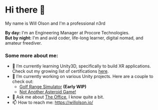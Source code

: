 # Hi there 👋

My name is Will Olson and I'm a professional n3rd

**By day:** I'm an Engineering Manager at Procore Technologies.<br />
**But by night:** I'm and avid coder, life-long learner, digital nomad, and amateur freediver.

### Some more about me:

- 🌱 I’m currently learning Unity3D, specifically to build XR applications. Check out my growing list of certifications [here](https://www.linkedin.com/in/frankolson/details/certifications/).
- 🔭 I’m currently working on various Unity projects. Here are a couple to check out:
  - [Golf Range Simulator](https://github.com/frankolson/Golf-Range-Simulator) **(Early WIP)**
  - [Not Another Asteroid Game!](https://github.com/frankolson/Asteroid)
- 💬 Ask me about [The Office](https://twitter.com/theofficetv), I know quite a bit.
- 📫 How to reach me: https://willolson.io/
